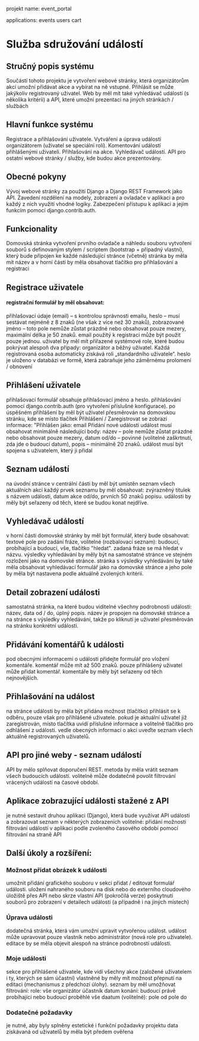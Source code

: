 
projekt name:
event_portal

applications:
events
users
cart


# Služba sdružování událostí
## Stručný popis systému
Součástí tohoto projektu je vytvoření webové stránky, která organizátorům akcí umožní přidávat akce a vybírat na ně vstupné. Přihlásit se může jakýkoliv registrovaný uživatel. Web by měl mít také vyhledávač událostí (s několika kritérii) a API, které umožní prezentaci na jiných stránkách / službách
## Hlavní funkce systému
Registrace a přihlašování uživatele.
Vytváření a úprava událostí organizátorem (uživatel se speciální rolí).
Komentování událostí přihlášenými uživateli.
Přihlašování na akce.
Vyhledávač událostí.
API pro ostatní webové stránky / služby, kde budou akce prezentovány.
## Obecné pokyny
Vývoj webové stránky za použití Django a Django REST Framework jako API.
Zavedení rozdělení na modely, zobrazení a ovladače v aplikaci a pro každý z nich využití vhodné logiky.
Zabezpečení přístupu k aplikaci a jejím funkcím pomocí django.contrib.auth.
## Funkcionality
Domovská stránka
vytvoření prvního ovladače a náhledu souboru
vytvoření souborů s definovaným stylem / scriptem (bootstrap + případný vlastní), který bude připojen ke každé následující stránce (včetně)
stránka by měla mít název a v horní části by měla obsahovat tlačítko pro přihlašování a registraci
## Registrace uživatele
#### registrační formulář by měl obsahovat:
přihlašovací údaje (email) – s kontrolou správnosti emailu,
heslo – musí sestávat nejméně z 8 znaků (ne však z více než 30 znaků),
zobrazované jméno – toto pole nemůže zůstat prázdné nebo obsahovat pouze mezery, maximální délka je 50 znaků.
email použitý k registraci může být použit pouze jednou.
uživatel by měl mít přiřazené systémové role, které budou pokrývat alespoň dva případy: organizátor a běžný uživatel. Každá registrovaná osoba automaticky získává roli „standardního uživatele“.
heslo je uloženo v databázi ve formě, která zabraňuje jeho záměrnému prolomení / obnovení
## Přihlášení uživatele
přihlašovací formulář obsahuje přihlašovací jméno a heslo.
přihlašování pomocí django.contrib.auth (pro vytvoření příslušné konfigurace).
po úspěšném přihlášení by měl být uživatel přesměrován na domovskou stránku, kde se místo tlačítek Přihlášení / Zaregistrovat se zobrazí informace: "Přihlášen jako: email
Přidání nové události
událost musí obsahovat minimálně následující body:
název – pole nemůže zůstat prázdné nebo obsahovat pouze mezery,
datum od/do – povinné (volitelné zaškrtnutí, zda jde o budoucí datum),
popis – minimálně 20 znaků.
událost musí být spojena s uživatelem, který ji přidal
## Seznam událostí
na úvodní stránce v centrální části by měl být umístěn seznam všech aktuálních akcí
každý prvek seznamu by měl obsahovat:
zvýrazněný titulek s názvem události,
datum akce od/do,
prvních 50 znaků popisu.
události by měly být seřazeny od těch, které se budou konat nejdříve.
## Vyhledávač událostí
v horní části domovské stránky by měl být formulář, který bude obsahovat:
textové pole pro zadání fráze,
volitelné (rozbalovací seznam): budoucí, probíhající a budoucí, vše,
tlačítko "hledat".
zadaná fráze se má hledat v názvu.
výsledky vyhledávání by měly být na samostatné stránce ve stejném rozložení jako na domovské stránce.
stránka s výsledky vyhledávání by také měla obsahovat vyhledávací formulář jako na domovské stránce a jeho pole by měla být nastavena podle aktuálně zvolených kritérií.
## Detail zobrazení události
samostatná stránka, na které budou viditelné všechny podrobnosti události: název, data od / do, úplný popis.
název je propojen na domovské stránce a na stránce s výsledky vyhledávání, takže po kliknutí je uživatel přesměrován na stránku konkrétní události.
## Přidávání komentářů k události
pod obecnými informacemi o události přidejte formulář pro vložení komentáře.
komentář může mít až 500 znaků.
pouze přihlášený uživatel může přidat komentář.
komentáře by měly být seřazeny od těch nejnovějších.
## Přihlašování na událost
na stránce události by měla být přidána možnost (tlačítko) přihlásit se k odběru, pouze však pro přihlášené uživatele.
pokud je aktuální uživatel již zaregistrován, místo tlačítka uvidí příslušné informace a volitelně tlačítko pro odhlášení z události.
vedle obecných informací o akci uveďte seznam všech aktuálně registrovaných uživatelů.
## API pro jiné weby - seznam událostí
API by mělo splňovat doporučení REST.
metoda by měla vrátit seznam všech budoucích událostí.
volitelně může dodatečně povolit filtrování vrácených událostí na časové období.
## Aplikace zobrazující události stažené z API
je nutné sestavit druhou aplikaci (Django), která bude využívat API události a zobrazovat seznam v některých zobrazeních
volitelné: přidání možnosti filtrování událostí v aplikaci podle zvoleného časového období pomocí filtrování na straně API
## Další úkoly a rozšíření:
### Možnost přidat obrázek k události
umožnit přidání grafického souboru v sekci přidat / editovat formulář události.
uložení nahraného souboru na disk nebo do externího cloudového úložiště přes API nebo skrze vlastní API (pokročilá verze)
poskytnutí souborů pro zobrazení v detailech události (a případně i na jiných místech)
### Úprava události
dodatečná stránka, která vám umožní upravit vytvořenou událost.
událost může upravovat pouze vlastník nebo administrátor (nová role pro uživatele).
editace by se měla objevit alespoň na stránce podrobností události.
### Moje události
sekce pro přihlášené uživatele, kde vidí všechny akce (založené uživatelem i ty, kterých se sám účastní)
vlastněné by měly mít možnost přepnutí na editaci (mechanismus z předchozí úlohy).
seznam by měl umožňovat filtrování:
role:
vše
organizátor
účastník
datum konání:
budoucí
právě probíhající nebo budoucí
proběhlé
vše
daatum (volitelné):
pole od
pole do
### Dodatečné požadavky
je nutné, aby byly splněny estetické i funkční požadavky projektu
data získávaná od uživatelů by měla být předem ověřena
